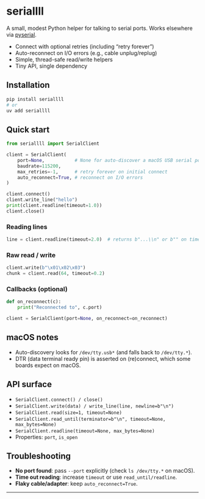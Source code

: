 # seriallll

A small, modest Python helper for talking to serial ports. Works elsewhere via [pyserial].

* Connect with optional retries (including “retry forever”)
* Auto-reconnect on I/O errors (e.g., cable unplug/replug)
* Simple, thread-safe read/write helpers
* Tiny API, single dependency

## Installation

```bash
pip install seriallll
# or
uv add seriallll 
```

## Quick start

```python
from seriallll import SerialClient

client = SerialClient(
    port=None,           # None for auto-discover a macOS USB serial port
    baudrate=115200,
    max_retries=-1,      # retry forever on initial connect
    auto_reconnect=True, # reconnect on I/O errors
)

client.connect()
client.write_line("hello")
print(client.readline(timeout=1.0))
client.close()
```

### Reading lines

```python
line = client.readline(timeout=2.0)  # returns b"...\\n" or b"" on timeout
```

### Raw read / write

```python
client.write(b"\x01\x02\x03")
chunk = client.read(64, timeout=0.2)
```

### Callbacks (optional)

```python
def on_reconnect(c):
    print("Reconnected to", c.port)

client = SerialClient(port=None, on_reconnect=on_reconnect)
```

## macOS notes

* Auto-discovery looks for `/dev/tty.usb*` (and falls back to `/dev/tty.*`).
* DTR (data terminal ready pin) is asserted on (re)connect, which some boards expect on macOS.

## API surface

* `SerialClient.connect() / close()`
* `SerialClient.write(data) / write_line(line, newline=b"\n")`
* `SerialClient.read(size=1, timeout=None)`
* `SerialClient.read_until(terminator=b"\n", timeout=None, max_bytes=None)`
* `SerialClient.readline(timeout=None, max_bytes=None)`
* Properties: `port`, `is_open`

## Troubleshooting

* **No port found**: pass `--port` explicitly (check `ls /dev/tty.*` on macOS).
* **Time out reading**: increase `timeout` or use `read_until/readline`.
* **Flaky cable/adapter**: keep `auto_reconnect=True`.

---

[pyserial]: https://pyserial.readthedocs.io/
